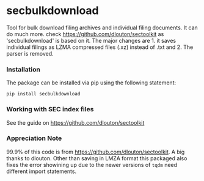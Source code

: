 # secbulkdownload
Tool for bulk download filing archives and individual filing documents. It can do much more. check https://github.com/dlouton/sectoolkit 
as 'secbulkdownload' is based on it. The major changes are 1. it saves individual filings as LZMA compressed files (.xz) instead of .txt and 2. The parser is removed.

### Installation

The package can be installed via pip using the following statement:

`pip install secbulkdownload`

### Working with SEC index files

See the guide on https://github.com/dlouton/sectoolkit


### Appreciation Note
99.9% of this code is from https://github.com/dlouton/sectoolkit. A big thanks to dlouton. 
Other than saving in LMZA format this packaged also fixes the error showining up due to the newer versions of `tqdm` need different import statements.





